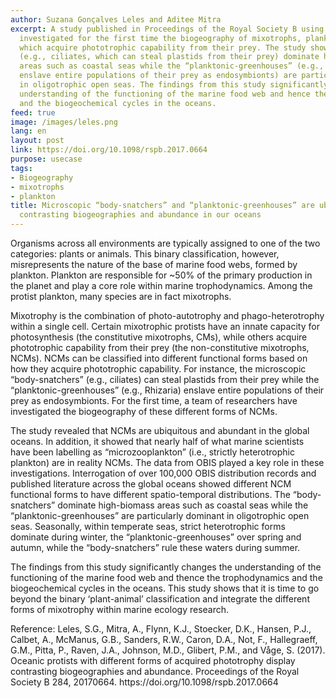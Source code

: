 ```yaml
---
author: Suzana Gonçalves Leles and Aditee Mitra
excerpt: A study published in Proceedings of the Royal Society B using data from OBIS
  investigated for the first time the biogeography of mixotrophs, planktonic species
  which acquire phototrophic capability from their prey. The study shows that “body-snatchers”,
  (e.g., ciliates, which can steal plastids from their prey) dominate high-biomass
  areas such as coastal seas while the “planktonic-greenhouses” (e.g., Rhizaria, which
  enslave entire populations of their prey as endosymbionts) are particularly dominant
  in oligotrophic open seas. The findings from this study significantly changes the
  understanding of the functioning of the marine food web and hence the trophodynamics
  and the biogeochemical cycles in the oceans.
feed: true
image: /images/leles.png
lang: en
layout: post
link: https://doi.org/10.1098/rspb.2017.0664
purpose: usecase
tags:
- Biogeography
- mixotrophs
- plankton
title: Microscopic “body-snatchers” and “planktonic-greenhouses” are ubiquitous with
  contrasting biogeographies and abundance in our oceans
---
```


<p>Organisms across all environments are typically assigned to one of the two categories: plants or animals. This binary classification, however, misrepresents the nature of the base of marine food webs, formed by plankton. Plankton are responsible for ~50% of the primary production in the planet and play a core role within marine trophodynamics. Among the protist plankton, many species are in fact mixotrophs.</p>

<p>Mixotrophy is the combination of photo-autotrophy and phago-heterotrophy within a single cell. Certain mixotrophic protists have an innate capacity for photosynthesis (the constitutive mixotrophs, CMs), while others acquire phototrophic capability from their prey (the non-constitutive mixotrophs, NCMs). NCMs can be classified into different functional forms based on how they acquire phototrophic capability. For instance, the microscopic “body-snatchers” (e.g., ciliates) can steal plastids from their prey while the “planktonic-greenhouses” (e.g., Rhizaria) enslave entire populations of their prey as endosymbionts. For the first time, a team of researchers have investigated the biogeography of these different forms of NCMs.</p>

<p>The study revealed that NCMs are ubiquitous and abundant in the global oceans. In addition, it showed that nearly half of what marine scientists have been labelling as “microzooplankton” (i.e., strictly heterotrophic plankton) are in reality NCMs. The data from OBIS played a key role in these investigations. Interrogation of over 100,000 OBIS distribution records and published literature across the global oceans showed different NCM functional forms to have different spatio-temporal distributions. The “body-snatchers” dominate high-biomass areas such as coastal seas while the “planktonic-greenhouses” are particularly dominant in oligotrophic open seas. Seasonally, within temperate seas, strict heterotrophic forms dominate during winter, the “planktonic-greenhouses” over spring and autumn, while the “body-snatchers” rule these waters during summer.</p>

<p>The findings from this study significantly changes the understanding of the functioning of the marine food web and thence the trophodynamics and the biogeochemical cycles in the oceans. This study shows that it is time to go beyond the binary ‘plant-animal’ classification and integrate the different forms of mixotrophy within marine ecology research.</p>

<p>Reference: Leles, S.G., Mitra, A., Flynn, K.J., Stoecker, D.K., Hansen, P.J., Calbet, A., McManus, G.B., Sanders, R.W., Caron, D.A., Not, F., Hallegraeff, G.M., Pitta, P., Raven, J.A., Johnson, M.D., Glibert, P.M., and Våge, S. (2017). Oceanic protists with different forms of acquired phototrophy display contrasting biogeographies and abundance. Proceedings of the Royal Society B 284, 20170664. https://doi.org/10.1098/rspb.2017.0664</p>